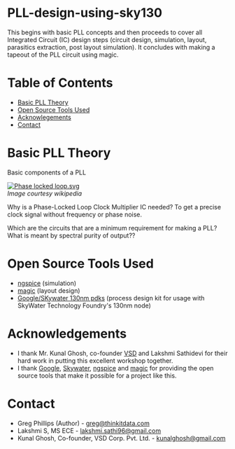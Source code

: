 # PLL-design-using-sky130
This begins with basic PLL concepts and then proceeds to cover all Integrated Circuit (IC) design steps (circuit design, simulation, layout, parasitics extraction, post layout simulation).  It concludes with making a tapeout of the PLL circuit using magic.

# Table of Contents
- [Basic PLL Theory](#basic-pll-theory)
- [Open Source Tools Used](#open-source-tools-used)
- [Acknowlegements](#Acknowledgements)
- [Contact](#Contact)

# Basic PLL Theory

Basic components of a PLL
<p><a href="https://commons.wikimedia.org/wiki/File:Phase_locked_loop.svg#/media/File:Phase_locked_loop.svg"><img src="https://upload.wikimedia.org/wikipedia/commons/thumb/d/db/Phase_locked_loop.svg/1200px-Phase_locked_loop.svg.png" alt="Phase locked loop.svg"></a>
  <br><i>Image courtesy wikipedia</i>

Why is a Phase-Locked Loop Clock Multiplier IC needed?
To get a precise clock signal without frequency or phase noise.

Which are the circuits that are a minimum requirement for making a PLL?
What is meant by spectral purity of output??

# Open Source Tools Used

* [ngspice](http://ngspice.sourceforge.net/download.html) (simulation) <br>
* [magic](http://opencircuitdesign.com/magic/) (layout design) <br>
* [Google/SKywater 130nm pdks](https://github.com/google/skywater-pdk) (process design kit for usage with SkyWater Technology Foundry's 130nm node)

# Acknowledgements

* I thank Mr. Kunal Ghosh, co-founder [VSD](https://www.vlsisystemdesign.com/) and Lakshmi Sathidevi for their hard work in putting this excellent workshop together.
* I thank [Google](https://github.com/google), [Skywater](https://www.skywatertechnology.com/), [ngspice](http://ngspice.sourceforge.net/) and [magic](http://opencircuitdesign.com/magic/) for providing the open source tools that make it possible for a project like this.

# Contact

* Greg Phillips (Author) - greg@thinkitdata.com
* Lakshmi S, MS ECE - lakshmi.sathi96@gmail.com
* Kunal Ghosh, Co-founder, VSD Corp. Pvt. Ltd. - kunalghosh@gmail.com
